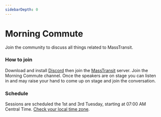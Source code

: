 ```yaml
---
sidebarDepth: 0
---
```


# Morning Commute

Join the community to discuss all things related to MassTransit.

### How to join

Download and install [Discord](https://discord.com/) then join the [MassTransit](https://discord.com/invite/rNpQgYn) server. Join the Morning Commute channel. Once the speakers are on stage you can listen in and may raise your hand to come up on stage and join the conversation.

### Schedule

Sessions are scheduled the 1st and 3rd Tuesday, starting at 07:00 AM Central Time. [Check your local time zone](https://time.is/compare/0700_in_CDT).